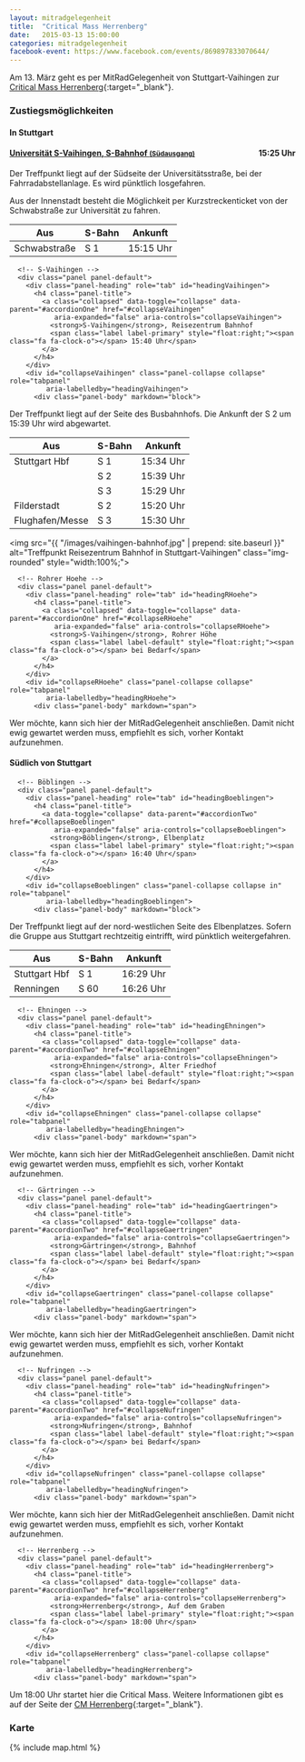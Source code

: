```yaml
---
layout: mitradgelegenheit
title:  "Critical Mass Herrenberg"
date:   2015-03-13 15:00:00
categories: mitradgelegenheit
facebook-event: https://www.facebook.com/events/869897833070644/
---
```


Am 13.&nbsp;März geht es per MitRadGelegenheit von Stuttgart-Vaihingen zur [Critical Mass Herrenberg][CM-Herrenberg]{:target="_blank"}.

### Zustiegsmöglichkeiten

<div class="row">
  <div class="col-md-6">
    <h4>In Stuttgart</h4>
    <div class="panel-group" id="accordionOne" role="tablist" aria-multiselectable="true">
      <!-- Uni S-Vaihingen -->
      <div class="panel panel-default">
        <div class="panel-heading" role="tab" id="headingUni">
          <h4 class="panel-title">
            <a data-toggle="collapse" data-parent="#accordionOne" href="#collapseUni"
               aria-expanded="false" aria-controls="collapseUni">
              <strong>Universität S-Vaihingen</strong>, S-Bahnhof <small>(Südausgang)</small>
              <span class="label label-primary" style="float:right;"><span class="fa fa-clock-o"></span> 15:25 Uhr</span>
            </a>
          </h4>
        </div>
        <div id="collapseUni" class="panel-collapse collapse in" role="tabpanel"
             aria-labelledby="headingUni">
          <div class="panel-body" markdown="block">
Der Treffpunkt liegt auf der Südseite der Universitätsstraße, bei der
Fahrradabstellanlage.  Es wird pünktlich losgefahren.

Aus der Innenstadt besteht die Möglichkeit per Kurzstreckenticket von der
Schwabstraße zur Universität zu fahren.

<table class="table table-striped table-condensed">
  <thead>
    <tr>
      <th>Aus</th>
      <th>S-Bahn</th>
      <th>Ankunft</th>
    </tr>
  </thead>
  <tbody>
    <tr>
      <td>Schwabstraße</td>
      <td><span class="fa fa-train"></span> S&nbsp;1</td>
      <td><span class="fa fa-clock-o"></span> 15:15 Uhr</td>
    </tr>
  </tbody>
</table>
</div>
        </div>
      </div>

      <!-- S-Vaihingen -->
      <div class="panel panel-default">
        <div class="panel-heading" role="tab" id="headingVaihingen">
          <h4 class="panel-title">
            <a class="collapsed" data-toggle="collapse" data-parent="#accordionOne" href="#collapseVaihingen"
               aria-expanded="false" aria-controls="collapseVaihingen">
              <strong>S-Vaihingen</strong>, Reisezentrum Bahnhof
              <span class="label label-primary" style="float:right;"><span class="fa fa-clock-o"></span> 15:40 Uhr</span>
            </a>
          </h4>
        </div>
        <div id="collapseVaihingen" class="panel-collapse collapse" role="tabpanel"
             aria-labelledby="headingVaihingen">
          <div class="panel-body" markdown="block">
Der Treffpunkt liegt auf der Seite des Busbahnhofs.  Die Ankunft der
S&nbsp;2 um 15:39&nbsp;Uhr wird abgewartet.

<table class="table table-striped table-condensed">
  <thead>
    <tr>
      <th>Aus</th>
      <th>S-Bahn</th>
      <th>Ankunft</th>
    </tr>
  </thead>
  <tbody>
    <tr>
      <td>Stuttgart Hbf</td>
      <td><span class="fa fa-train"></span> S&nbsp;1</td>
      <td><span class="fa fa-clock-o"></span> 15:34 Uhr</td>
    </tr>
    <tr>
      <td>&nbsp;</td>
      <td><span class="fa fa-train"></span> S&nbsp;2</td>
      <td><span class="fa fa-clock-o"></span> 15:39 Uhr</td>
    </tr>
    <tr>
      <td>&nbsp;</td>
      <td><span class="fa fa-train"></span> S&nbsp;3</td>
      <td><span class="fa fa-clock-o"></span> 15:29 Uhr</td>
    </tr>
    <tr>
      <td>Filderstadt</td>
      <td><span class="fa fa-train"></span> S&nbsp;2</td>
      <td><span class="fa fa-clock-o"></span> 15:20 Uhr</td>
    </tr>
    <tr>
      <td>Flughafen/Messe</td>
      <td><span class="fa fa-train"></span> S&nbsp;3</td>
      <td><span class="fa fa-clock-o"></span> 15:30 Uhr</td>
    </tr>
  </tbody>
</table>

<img src="{{ "/images/vaihingen-bahnhof.jpg" | prepend: site.baseurl }}"
     alt="Treffpunkt Reisezentrum Bahnhof in Stuttgart-Vaihingen"
     class="img-rounded" style="width:100%;">
</div>
        </div>
      </div>

      <!-- Rohrer Hoehe -->
      <div class="panel panel-default">
        <div class="panel-heading" role="tab" id="headingRHoehe">
          <h4 class="panel-title">
            <a class="collapsed" data-toggle="collapse" data-parent="#accordionOne" href="#collapseRHoehe"
               aria-expanded="false" aria-controls="collapseRHoehe">
              <strong>S-Vaihingen</strong>, Rohrer Höhe
              <span class="label label-default" style="float:right;"><span class="fa fa-clock-o"></span> bei Bedarf</span>
            </a>
          </h4>
        </div>
        <div id="collapseRHoehe" class="panel-collapse collapse" role="tabpanel"
             aria-labelledby="headingRHoehe">
          <div class="panel-body" markdown="span">
Wer möchte, kann sich hier der MitRadGelegenheit anschließen.  Damit
nicht ewig gewartet werden muss, empfiehlt es sich, vorher Kontakt
aufzunehmen.
          </div>
        </div>
      </div>
    </div>
  </div>

  <div class="col-md-6">
    <h4>Südlich von Stuttgart</h4>
    <div class="panel-group" id="accordionTwo" role="tablist" aria-multiselectable="true">

      <!-- Böblingen -->
      <div class="panel panel-default">
        <div class="panel-heading" role="tab" id="headingBoeblingen">
          <h4 class="panel-title">
            <a data-toggle="collapse" data-parent="#accordionTwo" href="#collapseBoeblingen"
               aria-expanded="false" aria-controls="collapseBoeblingen">
              <strong>Böblingen</strong>, Elbenplatz
              <span class="label label-primary" style="float:right;"><span class="fa fa-clock-o"></span> 16:40 Uhr</span>
            </a>
          </h4>
        </div>
        <div id="collapseBoeblingen" class="panel-collapse collapse in" role="tabpanel"
             aria-labelledby="headingBoeblingen">
          <div class="panel-body" markdown="block">
Der Treffpunkt liegt auf der nord-westlichen Seite des Elbenplatzes.
Sofern die Gruppe aus Stuttgart rechtzeitig eintrifft, wird pünktlich
weitergefahren.

<table class="table table-striped table-condensed">
  <thead>
    <tr>
      <th>Aus</th>
      <th>S-Bahn</th>
      <th>Ankunft</th>
    </tr>
  </thead>
  <tbody>
    <tr>
      <td>Stuttgart Hbf</td>
      <td><span class="fa fa-train"></span> S&nbsp;1</td>
      <td><span class="fa fa-clock-o"></span> 16:29 Uhr</td>
    </tr>
    <tr>
      <td>Renningen</td>
      <td><span class="fa fa-train"></span> S&nbsp;60</td>
      <td><span class="fa fa-clock-o"></span> 16:26 Uhr</td>
    </tr>
  </tbody>
</table>
</div>
        </div>
      </div>

      <!-- Ehningen -->
      <div class="panel panel-default">
        <div class="panel-heading" role="tab" id="headingEhningen">
          <h4 class="panel-title">
            <a class="collapsed" data-toggle="collapse" data-parent="#accordionTwo" href="#collapseEhningen"
               aria-expanded="false" aria-controls="collapseEhningen">
              <strong>Ehningen</strong>, Alter Friedhof
              <span class="label label-default" style="float:right;"><span class="fa fa-clock-o"></span> bei Bedarf</span>
            </a>
          </h4>
        </div>
        <div id="collapseEhningen" class="panel-collapse collapse" role="tabpanel"
             aria-labelledby="headingEhningen">
          <div class="panel-body" markdown="span">
Wer möchte, kann sich hier der MitRadGelegenheit anschließen.  Damit nicht ewig gewartet werden muss, empfiehlt es sich, vorher Kontakt aufzunehmen.
          </div>
        </div>
      </div>

      <!-- Gärtringen -->
      <div class="panel panel-default">
        <div class="panel-heading" role="tab" id="headingGaertringen">
          <h4 class="panel-title">
            <a class="collapsed" data-toggle="collapse" data-parent="#accordionTwo" href="#collapseGaertringen"
               aria-expanded="false" aria-controls="collapseGaertringen">
              <strong>Gärtringen</strong>, Bahnhof
              <span class="label label-default" style="float:right;"><span class="fa fa-clock-o"></span> bei Bedarf</span>
            </a>
          </h4>
        </div>
        <div id="collapseGaertringen" class="panel-collapse collapse" role="tabpanel"
             aria-labelledby="headingGaertringen">
          <div class="panel-body" markdown="span">
Wer möchte, kann sich hier der MitRadGelegenheit anschließen.  Damit nicht ewig gewartet werden muss, empfiehlt es sich, vorher Kontakt aufzunehmen.
          </div>
        </div>
      </div>

      <!-- Nufringen -->
      <div class="panel panel-default">
        <div class="panel-heading" role="tab" id="headingNufringen">
          <h4 class="panel-title">
            <a class="collapsed" data-toggle="collapse" data-parent="#accordionTwo" href="#collapseNufringen"
               aria-expanded="false" aria-controls="collapseNufringen">
              <strong>Nufringen</strong>, Bahnhof
              <span class="label label-default" style="float:right;"><span class="fa fa-clock-o"></span> bei Bedarf</span>
            </a>
          </h4>
        </div>
        <div id="collapseNufringen" class="panel-collapse collapse" role="tabpanel"
             aria-labelledby="headingNufringen">
          <div class="panel-body" markdown="span">
Wer möchte, kann sich hier der MitRadGelegenheit anschließen.  Damit nicht ewig gewartet werden muss, empfiehlt es sich, vorher Kontakt aufzunehmen.
          </div>
        </div>
      </div>

      <!-- Herrenberg -->
      <div class="panel panel-default">
        <div class="panel-heading" role="tab" id="headingHerrenberg">
          <h4 class="panel-title">
            <a class="collapsed" data-toggle="collapse" data-parent="#accordionTwo" href="#collapseHerrenberg"
               aria-expanded="false" aria-controls="collapseHerrenberg">
              <strong>Herrenberg</strong>, Auf dem Graben
              <span class="label label-primary" style="float:right;"><span class="fa fa-clock-o"></span> 18:00 Uhr</span>
            </a>
          </h4>
        </div>
        <div id="collapseHerrenberg" class="panel-collapse collapse" role="tabpanel"
             aria-labelledby="headingHerrenberg">
          <div class="panel-body" markdown="span">
Um 18:00&nbsp;Uhr startet hier die Critical Mass.
Weitere Informationen gibt es auf der Seite der [CM Herrenberg][CM-Herrenberg]{:target="_blank"}.
          </div>
        </div>
      </div>
    </div>
  </div>
</div>


### Karte

{% include map.html %}

<div id="mitradmap" style="width:100%; height: 100px;"></div>

<script>
  $(document).ready(function(){
    makeMap(
      "/maps/critical-mass/herrenberg-2015-03-13.geojson",
      "mitradmap",
      ["Stuttgart", "Böblingen", "Critical Mass Herrenberg"]
    );
  });
</script>




[CM-Herrenberg]: https://criticalmassherrenberg.wordpress.com/
